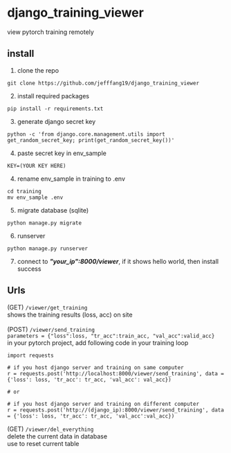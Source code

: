 # django_training_viewer
view pytorch training remotely

## install
1. clone the repo
```
git clone https://github.com/jefffang19/django_training_viewer
```
2. install required packages
```
pip install -r requirements.txt
```
3. generate django secret key
```
python -c 'from django.core.management.utils import get_random_secret_key; print(get_random_secret_key())'
```
4. paste secret key in env_sample
```
KEY=(YOUR KEY HERE)
```
4. rename env_sample in training to .env
```
cd training
mv env_sample .env
```
5. migrate database (sqlite)
```
python manage.py migrate
```
6. runserver
```
python manage.py runserver
```
7. connect to ***"your_ip":8000/viewer***, if it shows hello world, then install success


## Urls
(GET) `/viewer/get_training`<br>
shows the training results (loss, acc) on site<br>
<br>
(POST) `/viewer/send_training`<br>
`parameters = {"loss":loss, "tr_acc":train_acc, "val_acc":valid_acc}`<br>
in your pytorch project, add following code in your training loop
```
import requests

# if you host django server and training on same computer
r = requests.post('http://localhost:8000/viewer/send_training', data = {'loss': loss, 'tr_acc': tr_acc, 'val_acc': val_acc})

# or 

# if you host django server and training on different computer
r = requests.post('http://(django_ip):8000/viewer/send_training', data = {'loss': loss, 'tr_acc': tr_acc, 'val_acc':val_acc})
```
(GET) `/viewer/del_everything`<br>
delete the current data in database<br>
use to reset current table
